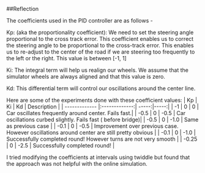 ##Reflection

The coefficients used in the PID controller are as follows -

Kp: (aka the proportionality coefficient): We need to set the steering angle proportional to the cross track error. This coefficient enables us to correct the steering angle to be proportional to the cross-track error. This enables us to re-adjust to the center of the road if we are steering too frequently to the left or the right. This value is between [-1, 1]

Ki: The integral term will help us realign our wheels. We assume that the simulator wheels are always aligned and that this value is zero.

Kd: This differential term will control our oscillations around the center line.


Here are some of the experiments done with these coefficient values:
| Kp | Ki | Kd  | Description |
| ------------- |:-------------:| -----:|-----:|
| -1 | 0 | 0 | Car oscillates frequently around center. Fails fast.|
| -0.5 | 0 | -0.5 | Car oscillations curbed slightly. Fails fast ( before bridge)|
| -0.5 | 0 | -1.0 | Same as previous case |
| -0.1 | 0 | -0.5 | Improvement over previous case. However oscillations around center are still pretty obvious |
| -0.1 | 0 | -1.0 | Successfully completed round! However turns are not very smooth |
| -0.25 | 0 | -2.5 | Successfully completed round! |


I tried modifying the coefficients at intervals using twiddle but found that the approach was not helpful with the online simulation. 
